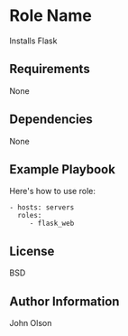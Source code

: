 Role Name
=========

Installs Flask 

Requirements
------------

None

Dependencies
------------

None 

Example Playbook
----------------

Here's how to use role:

    - hosts: servers
      roles:
         - flask_web 

License
-------

BSD

Author Information
------------------

John Olson
